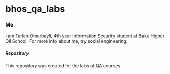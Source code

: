 # bhos_qa_labs

### Me
I am Tarlan Omarbayli, 4th year Information Security student at Baku Higher Oil School.
For more info about me, try social engineering.


##### Repository
This repository was created for the labs of QA courses.
